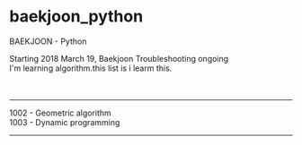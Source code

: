 # baekjoon_python
BAEKJOON - Python

Starting 2018 March 19, Baekjoon Troubleshooting ongoing<br>
I'm learning algorithm.this list is i learm this.<br>
<br>
<br>
********************************
1002 - Geometric algorithm<br>
1003 - Dynamic programming<br>
********************************
